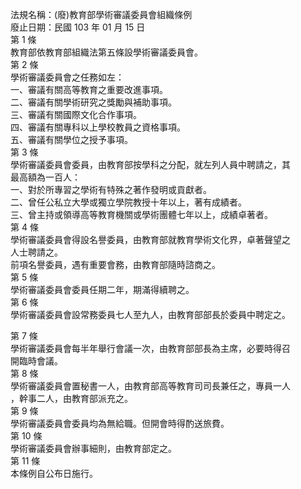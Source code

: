 法規名稱：(廢)教育部學術審議委員會組織條例  
廢止日期：民國 103 年 01 月 15 日  
第 1 條  
教育部依教育部組織法第五條設學術審議委員會。  
第 2 條  
學術審議委員會之任務如左：  
一、審議有關高等教育之重要改進事項。  
二、審議有關學術研究之獎勵與補助事項。  
三、審議有關國際文化合作事項。  
四、審議有關專科以上學校教員之資格事項。  
五、審議有關學位之授予事項。  
第 3 條  
學術審議委員會委員，由教育部按學科之分配，就左列人員中聘請之，其  
最高額為一百人：  
一、對於所專習之學術有特殊之著作發明或貢獻者。  
二、曾任公私立大學或獨立學院教授十年以上，著有成績者。  
三、曾主持或領導高等教育機關或學術團體七年以上，成績卓著者。  
第 4 條  
學術審議委員會得設名譽委員，由教育部就教育學術文化界，卓著聲望之  
人士聘請之。  
前項名譽委員，遇有重要會務，由教育部隨時諮商之。  
第 5 條  
學術審議委員會委員任期二年，期滿得續聘之。  
第 6 條  
學術審議委員會設常務委員七人至九人，由教育部部長於委員中聘定之。  


第 7 條  
學術審議委員會每半年舉行會議一次，由教育部部長為主席，必要時得召  
開臨時會議。  
第 8 條  
學術審議委員會置秘書一人，由教育部高等教育司司長兼任之，專員一人  
，幹事二人，由教育部派充之。  
第 9 條  
學術審議委員會委員均為無給職。但開會時得酌送旅費。  
第 10 條  
學術審議委員會辦事細則，由教育部定之。  
第 11 條  
本條例自公布日施行。  


